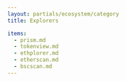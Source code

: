 ```yaml
---
layout: partials/ecosystem/category
title: Explorers

items:
  - prism.md
  - tokenview.md
  - ethplorer.md
  - etherscan.md
  - bscscan.md
---
```

